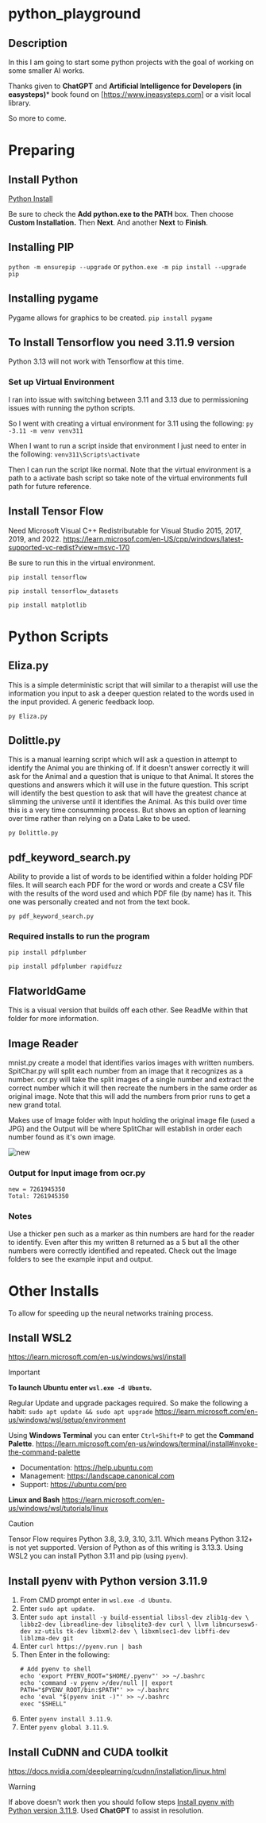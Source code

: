 # python_playground

## Description
In this I am going to start some python projects with the goal of working on some smaller AI works.

Thanks given to **ChatGPT** and **Artificial Intelligence for Developers (in easysteps)*** book found on [https://www.ineasysteps.com] or a visit local library.

So more to come.

# Preparing

## Install Python
[Python Install](https://www.python.org/downloads)

Be sure to check the **Add python.exe to the PATH** box. Then choose **Custom Installation.** Then **Next**. And another **Next** to **Finish**.

## Installing PIP
<!-- CTRL+E to get the special single quote -->
`python -m ensurepip --upgrade`
or
`python.exe -m pip install --upgrade pip`

## Installing pygame
Pygame allows for graphics to be created.
`pip install pygame`

## To Install Tensorflow you need 3.11.9 version
Python 3.13 will not work with Tensorflow at this time.

### Set up Virtual Environment
I ran into issue with switching between 3.11 and 3.13 due to permissioning issues with running the python scripts.

So I went with creating a virtual environment for 3.11 using the following:
`py -3.11 -m venv venv311`

When I want to run a script inside that environment I just need to enter in the following:
`venv311\Scripts\activate`

Then I can run the script like normal. Note that the virtual environment is a path to a activate bash script so take note of the virtual environments full path for future reference.

## Install Tensor Flow
Need Microsoft Visual C++ Redistributable for Visual Studio 2015, 2017, 2019, and 2022.
https://learn.microsof.com/en-US/cpp/windows/latest-supported-vc-redist?view=msvc-170

Be sure to run this in the virtual environment.

`pip install tensorflow`

`pip install tensorflow_datasets`

`pip install matplotlib`

# Python Scripts

## Eliza.py
This is a simple deterministic script that will similar to a therapist will use the information you input to ask a deeper question related to the words used in the input provided. A generic feedback loop.

`py Eliza.py`

## Dolittle.py
This is a manual learning script which will ask a question in attempt to identify the Animal you are thinking of. If it doesn't answer correctly it will ask for the Animal and a question that is unique to that Animal.
It stores the questions and answers which it will use in the future question. This script will identify the best question to ask that will have the greatest chance at slimming the universe until it identifies the Animal.
As this build over time this is a very time consumming process. But shows an option of learning over time rather than relying on a Data Lake to be used.

`py Dolittle.py`

## pdf_keyword_search.py
Ability to provide a list of words to be identified within a folder holding PDF files. It will search each PDF for the word or words and create a CSV file with the results of the word used and which PDF file (by name) has it.
This one was personally created and not from the text book.

`py pdf_keyword_search.py`

### Required installs to run the program
`pip install pdfplumber`

`pip install pdfplumber rapidfuzz`

## FlatworldGame
This is a visual version that builds off each other. See ReadMe within that folder for more information.

## Image Reader
mnist.py create a model that identifies varios images with written numbers.
SpitChar.py will split each number from an image that it recognizes as a number.
ocr.py will take the split images of a single number and extract the correct number which it will then recreate the numbers in the same order as original image. Note that this will add the numbers 
from prior runs to get a new grand total.

Makes use of Image folder with Input holding the original image file (used a JPG) and the Output will be where SplitChar will establish in order each number found as it's own image.

![new](https://github.com/user-attachments/assets/9dff49b8-cac7-438a-83ba-695c8456734a)


### Output for Input image from ocr.py
```
new = 7261945350
Total: 7261945350
```

### Notes
Use a thicker pen such as a marker as thin numbers are hard for the reader to identify. Even after this my written 8 returned as a 5 but all the other numbers were correctly identified and repeated.
Check out the Image folders to see the example input and output.

# Other Installs
To allow for speeding up the neural networks training process.

## Install WSL2
https://learn.microsoft.com/en-us/windows/wsl/install

> [!IMPORTANT]
> **To launch Ubuntu enter `wsl.exe -d Ubuntu`.**

Regular Update and upgrade packages required. So make the following a habit:
`sudo apt update && sudo apt upgrade`
https://learn.microsoft.com/en-us/windows/wsl/setup/environment

Using **Windows Terminal** you can enter `Ctrl+Shift+P` to get the **Command Palette**.
https://learn.microsoft.com/en-us/windows/terminal/install#invoke-the-command-palette

 * Documentation:  https://help.ubuntu.com
 * Management:     https://landscape.canonical.com
 * Support:        https://ubuntu.com/pro

**Linux and Bash**
https://learn.microsoft.com/en-us/windows/wsl/tutorials/linux

> [!CAUTION]
> Tensor Flow requires Python 3.8, 3.9, 3.10, 3.11. Which means Python 3.12+ is not yet supported. Version of Python as of this writing is 3.13.3.
> Using WSL2 you can install Python 3.11 and pip (using `pyenv`).

## Install pyenv with Python version 3.11.9
1. From CMD prompt enter in `wsl.exe -d Ubuntu`.
2. Enter `sudo apt update`.
3. Enter ```sudo apt install -y build-essential libssl-dev zlib1g-dev \
    libbz2-dev libreadline-dev libsqlite3-dev curl \
    llvm libncursesw5-dev xz-utils tk-dev libxml2-dev \
    libxmlsec1-dev libffi-dev liblzma-dev git```
4. Enter `curl https://pyenv.run | bash`
5. Then Enter in the following:
   ```
   # Add pyenv to shell
   echo 'export PYENV_ROOT="$HOME/.pyenv"' >> ~/.bashrc
   echo 'command -v pyenv >/dev/null || export PATH="$PYENV_ROOT/bin:$PATH"' >> ~/.bashrc
   echo 'eval "$(pyenv init -)"' >> ~/.bashrc
   exec "$SHELL"
   ```
6. Enter `pyenv install 3.11.9`.
7. Enter `pyenv global 3.11.9`.


## Install CuDNN and CUDA toolkit
https://docs.nvidia.com/deeplearning/cudnn/installation/linux.html

> [!WARNING]
> If above doesn't work then you should follow steps [Install pyenv with Python version 3.11.9](#Install-pyenv-with-Python-version-3.11.9).
> Used **ChatGPT** to assist in resolution.
